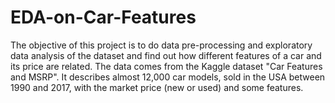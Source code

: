# EDA-on-Car-Features
The objective of this project is to do data pre-processing and exploratory data analysis
of the dataset and find out how different features of a car and its price are related.
The data comes from the Kaggle dataset "Car Features and MSRP". It describes almost 12,000 car
models, sold in the USA between 1990 and 2017, with the market price (new or used)
and some features.
